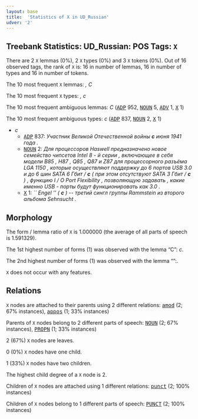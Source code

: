 ```yaml
---
layout: base
title:  'Statistics of X in UD_Russian'
udver: '2'
---
```


## Treebank Statistics: UD_Russian: POS Tags: `X`

There are 2 `X` lemmas (0%), 2 `X` types (0%) and 3 `X` tokens (0%).
Out of 16 observed tags, the rank of `X` is: 16 in number of lemmas, 16 in number of types and 16 in number of tokens.

The 10 most frequent `X` lemmas: <em>​, С</em>

The 10 most frequent `X` types:  <em>​, с</em>

The 10 most frequent ambiguous lemmas: <em>С</em> (<tt><a href="ru-pos-ADP.html">ADP</a></tt> 952, <tt><a href="ru-pos-NOUN.html">NOUN</a></tt> 5, <tt><a href="ru-pos-ADV.html">ADV</a></tt> 1, <tt><a href="ru-pos-X.html">X</a></tt> 1)

The 10 most frequent ambiguous types:  <em>с</em> (<tt><a href="ru-pos-ADP.html">ADP</a></tt> 837, <tt><a href="ru-pos-NOUN.html">NOUN</a></tt> 2, <tt><a href="ru-pos-X.html">X</a></tt> 1)


* <em>с</em>
  * <tt><a href="ru-pos-ADP.html">ADP</a></tt> 837: <em>Участник Великой Отечественной войны <b>с</b> июня 1941 года .</em>
  * <tt><a href="ru-pos-NOUN.html">NOUN</a></tt> 2: <em>Для процессоров Haswell предназначено новое семейство чипсетов Intel 8 - й серии , включающее в себя модели B85 , H87 , Q85 , Q87 и Z87 для процессорного разъёма LGA 1150 , которые осуществляют поддержку до 6 портов USB 3.0 и до 6 шин SATA 6 Гбит / <b>с</b> ( при этом отсутствуют SATA 3 Гбит / <b>с</b> ) , функцию I / O Port Flexibility , позволяющую задавать , какие именно USB - порты будут функционировать как 3.0 .</em>
  * <tt><a href="ru-pos-X.html">X</a></tt> 1: <em>`` Engel &#39;&#39; ( <b>с</b> ) -- третий сингл группы Rammstein из второго альбома Sehnsucht .</em>

## Morphology

The form / lemma ratio of `X` is 1.000000 (the average of all parts of speech is 1.591329).

The 1st highest number of forms (1) was observed with the lemma “С”: <em>с</em>.

The 2nd highest number of forms (1) was observed with the lemma “​”: <em>​</em>.

`X` does not occur with any features.


## Relations

`X` nodes are attached to their parents using 2 different relations: <tt><a href="ru-dep-amod.html">amod</a></tt> (2; 67% instances), <tt><a href="ru-dep-appos.html">appos</a></tt> (1; 33% instances)

Parents of `X` nodes belong to 2 different parts of speech: <tt><a href="ru-pos-NOUN.html">NOUN</a></tt> (2; 67% instances), <tt><a href="ru-pos-PROPN.html">PROPN</a></tt> (1; 33% instances)

2 (67%) `X` nodes are leaves.

0 (0%) `X` nodes have one child.

1 (33%) `X` nodes have two children.

The highest child degree of a `X` node is 2.

Children of `X` nodes are attached using 1 different relations: <tt><a href="ru-dep-punct.html">punct</a></tt> (2; 100% instances)

Children of `X` nodes belong to 1 different parts of speech: <tt><a href="ru-pos-PUNCT.html">PUNCT</a></tt> (2; 100% instances)

